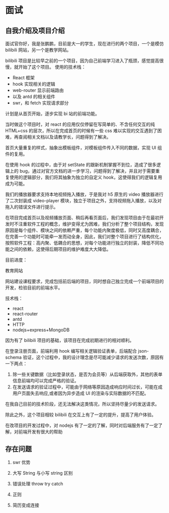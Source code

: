 # 面试

## 自我介绍及项目介绍

面试官你好，我是张鹏鹏，目前是大一的学生，现在进行的两个项目，一个是模仿 bilibili 网站，另一个是教学网站。

bilibili 项目是比较早之前的一个项目，因为自己前端学习进入了瓶颈，感觉提高很慢，就开始了这个项目。
使用的技术栈：

- React 框架
- hook 实现相关的逻辑
- web-router 显示前端路由
- 以及 antd 的相关组件
- swr，和 fetch 实现请求部分

计划是从首页开始，逐步实现 bi 站的前端功能。

当时做这个项目时，对 react 的应用仅仅停留在写简单的、不含任何交互的纯 HTML+css 的层次，所以在完成首页的时候有一些 css 难以实现的交互遇到了困难，再查阅相关文档以及请教学长，问题得到了解决。

首页大量重复的样式，抽象出模板组件，对模板组件传入不同的数据，实现 UI 组件的复用。

在使用 hook 的过程中，由于对 setState 的跟新机制掌握不到位，造成了很多逻辑上的 bug，通过对官方文档的进一步学习，问题得到了解决，并且对于需要重复使用的逻辑部分，我们将其抽象为独立的自定义 hook，这使得我们的逻辑复用成为可能。

我们的播放器要求支持本地视频拖入播放，于是我对 h5 原生的 video 播放器进行了二次封装成 video-player 模块，独立于项目之外，支持视频拖入播放，以及对拖入的错误文件进行提示。

在项目完成首页以及视频播放页面、稍后再看页面后，我们发现项目由于在最初开发时不注重软件工程的概念，维护变得尤为困难，我们分析了整个项目结构，发现原因是每个组件、模块之间的依赖严重，每个功能内聚度极低，同时又高度耦合，在完善一个功能时可能牵一发而动全身，因此，我们对整个项目进行了结构优化，按照软件工程：高内聚、低耦合的思想，对每个功能进行独立的封装，降低不同功能之间的依赖，这使得后期项目的维护难度大大降低。

目前进度：

教育网站

网站建设课程要求，完成包括前后端的项目，同时想自己独立完成一个前端项目的开发，检验目前的前端水平。

技术栈：

- react
- react-router
- antd
- HTTP
- nodejs+express+MongoDB

因为有了 bilibili 项目的基础，该项目在完成初期进行的相对顺利。

在登录注册页面，前端利用 hook 编写相关逻辑验证表单，后端配合 json-schema 验证，这个过程中，我的设计理念是尽可能减少请求的发送次数，原因有一下两点：

1. 除一些关键数据（比如登录状态，是否为会员等）从后端获取外，其他的表单信息前端均可以完成严格的验证。
2. 在发送请求的验证过程中，可能由于网络等原因造成响应时间过长，可能在成用户页面失去响应,或者因为异步造成 UI 的渲染与实际数据的不匹配。

在我自己目前的技术阶段，还无法解决这类情况，所以坚持尽量少的发送请求。

除此之外，这个项目相较 bilibili 在交互上有了一定的提升，提高了用户体验。

在改项目的开发过程中，对 nodejs 有了一定的了解，同时对后端服务有了一定了解，对前端开发有很大的帮助

## 存在问题

1. swr 优势

2. 大写 String 与小写 string 区别

3. 错误处理 throw try catch

4. 正则

5. 简历变成连接
